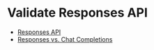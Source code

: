 # Validate Responses API

* [Responses API](https://platform.openai.com/docs/api-reference/responses)
* [Responses vs. Chat Completions](https://platform.openai.com/docs/guides/responses-vs-chat-completions)